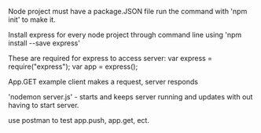 Node project must have a package.JSON file
run the command with 'npm init' to make it.

Install express for every node project through command line using 'npm install --save express'


These are required for express to access server:
var express = require("express");
var app = express();

App.GET example
client makes a request, server responds


'nodemon server.js' - starts and keeps server running and updates with out having to start server.

use postman to test app.push, app.get, ect.
